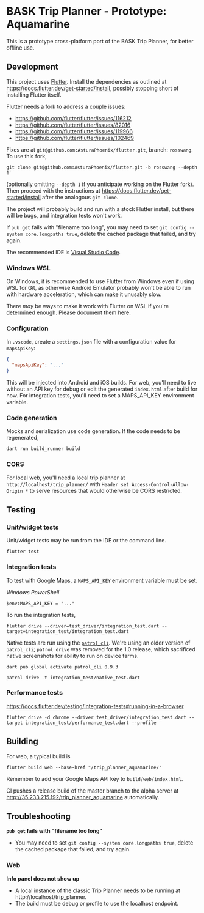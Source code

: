 # BASK Trip Planner - Prototype: Aquamarine

This is a prototype cross-platform port of the BASK Trip Planner, for better offline use.

## Development

This project uses [Flutter](https://flutter.dev/). Install the dependencies as outlined at https://docs.flutter.dev/get-started/install, possibly stopping short of installing Flutter itself.

Flutter needs a fork to address a couple issues:
* https://github.com/flutter/flutter/issues/116212
* https://github.com/flutter/flutter/issues/82016
* https://github.com/flutter/flutter/issues/119966
* https://github.com/flutter/flutter/issues/102469

Fixes are at `git@github.com:AsturaPhoenix/flutter.git`, branch: `rosswang`. To use this fork,
```
git clone git@github.com:AsturaPhoenix/flutter.git -b rosswang --depth 1`
```
(optionally omitting `--depth 1` if you anticipate working on the Flutter fork). Then proceed with the instructions at https://docs.flutter.dev/get-started/install after the analogous `git clone`.

The project will probably build and run with a stock Flutter install, but there will be bugs, and integration tests won't work.

If `pub get` fails with "filename too long", you may need to set `git config --system core.longpaths true`, delete the cached package that failed, and try again.

The recommended IDE is [Visual Studio Code](https://code.visualstudio.com/).

### Windows WSL

On Windows, it is recommended to use Flutter from Windows even if using WSL for Git, as otherwise Android Emulator probably won't be able to run with hardware acceleration, which can make it unusably slow.

There _may_ be ways to make it work with Flutter on WSL if you're determined enough. Please document them here.

### Configuration

In `.vscode`, create a `settings.json` file with a configuration value for `mapsApiKey`:

```json
{
  "mapsApiKey": "..."
}
```

This will be injected into Android and iOS builds. For web, you'll need to live without an API key for debug or edit the generated `index.html` after build for now. For integration tests, you'll need to set a MAPS_API_KEY environment variable.

### Code generation

Mocks and serialization use code generation. If the code needs to be regenerated,
```
dart run build_runner build
```

### CORS

For local web, you'll need a local trip planner at `http://localhost/trip_planner/` with `Header set Access-Control-Allow-Origin *` to serve resources that would otherwise be CORS restricted.

## Testing

### Unit/widget tests

Unit/widget tests may be run from the IDE or the command line.

```
flutter test
```

### Integration tests

To test with Google Maps, a `MAPS_API_KEY` environment variable must be set.

*Windows PowerShell*

```
$env:MAPS_API_KEY = "..."
```

To run the integration tests,

```
flutter drive --driver=test_driver/integration_test.dart --target=integration_test/integration_test.dart
```

Native tests are run using the [`patrol_cli`](https://pub.dev/packages/patrol_cli). We're using an older version of `patrol_cli`; `patrol drive` was removed for the 1.0 release, which sacrificed native screenshots for ability to run on device farms.

```
dart pub global activate patrol_cli 0.9.3
```

```
patrol drive -t integration_test/native_test.dart
```

### Performance tests

https://docs.flutter.dev/testing/integration-tests#running-in-a-browser

```
flutter drive -d chrome --driver test_driver/integration_test.dart --target integration_test/performance_test.dart --profile
```

## Building

For web, a typical build is

```
flutter build web --base-href "/trip_planner_aquamarine/"
```

Remember to add your Google Maps API key to `build/web/index.html`.

CI pushes a release build of the master branch to the alpha server at http://35.233.215.192/trip_planner_aquamarine automatically.

## Troubleshooting

**`pub get` fails with "filename too long"**

* You may need to set `git config --system core.longpaths true`, delete the cached package that failed, and try again.

### Web

**Info panel does not show up**

* A local instance of the classic Trip Planner needs to be running at http://localhost/trip_planner.
* The build must be debug or profile to use the localhost endpoint.
